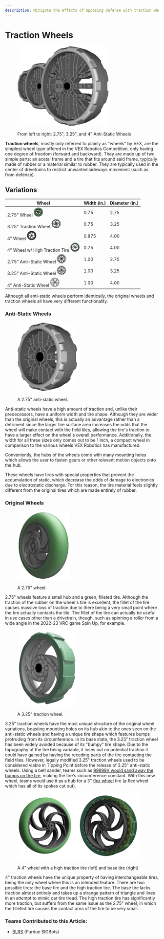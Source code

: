```yaml
---
description: Mitigate the effects of opposing defense with traction wheels.
---
```


# Traction Wheels

<figure><img src="../../../.gitbook/assets/tractionwheelprogression (1).png" alt=""><figcaption><p>From left to right: 2.75", 3.25", and 4" Anti-Static Wheels </p></figcaption></figure>

**Traction wheels**, mostly only referred to plainly as "wheels" by VEX, are the simplest wheel type offered in the VEX Robotics Competition, only having one degree of freedom (forward and backward). They are made up of two simple parts: an acetal frame and a tire that fits around said frame, typically made of rubber or a material similar to rubber. They are typically used in the center of drivetrains to restrict unwanted sideways movement (such as from defense).

## Variations

| Wheel                                                                                | Width (in.) | Diameter (in.) |
| ------------------------------------------------------------------------------------ | ----------- | -------------- |
| 2.75" Wheel ![](../../../.gitbook/assets/2.75wheelicon.png)                          | 0.75        | 2.75           |
| 3.25" Traction Wheel ![](../../../.gitbook/assets/3.25tractionicon.png)              | 0.75        | 3.25           |
| 4" Wheel ![](../../../.gitbook/assets/4wheelicon.png)                                | 0.875       | 4.00           |
| 4" Wheel w/ High Traction Tire ![](../../../.gitbook/assets/4tractionicon.png)       | 0.75        | 4.00           |
| 2.75" Anti-Static Wheel ![](../../../.gitbook/assets/2.75antistatictractionicon.png) | 1.00        | 2.75           |
| 3.25" Anti-Static Wheel ![](../../../.gitbook/assets/3.25antistatictractionicon.png) | 1.00        | 3.25           |
| 4" Anti-Static Wheel ![](../../../.gitbook/assets/4antistatictractionicon.png)       | 1.00        | 4.00           |

Although all anti-static wheels perform identically, the original wheels and traction wheels all have very different functionality.

### Anti-Static Wheels

<figure><img src="../../../.gitbook/assets/2.75antistaticwheel.png" alt=""><figcaption><p>A 2.75" anti-static wheel.</p></figcaption></figure>

Anti-static wheels have a high amount of traction and, unlike their predecessors, have a uniform width and tire shape. Although they are wider than the original wheels, this is actually an advantage rather than a detriment since the larger tire surface area increases the odds that the wheel will make contact with the field tiles, allowing the tire's traction to have a larger effect on the wheel's overall performance. Additionally, the width for all three sizes only comes out to be 1 inch, a compact wheel in comparison to the various wheels VEX Robotics has manufactured.&#x20;

Conveniently, the hubs of the wheels come with many mounting holes which allows the user to fasten gears or other relevant motion objects onto the hub.

These wheels have tires with special properties that prevent the accumulation of static, which decrease the odds of damage to electronics due to electrostatic discharge. For this reason, the tire material feels slightly different from the original tires which are made entirely of rubber.

### Original Wheels

<figure><img src="../../../.gitbook/assets/2.75wheel.png" alt=""><figcaption><p>A 2.75" wheel.</p></figcaption></figure>

2.75" wheels feature a small hub and a green, filleted tire. Although the traction of the rubber on the wheel's tire is excellent, the fillet of the tire causes massive loss of traction due to there being a very small point where the tire actually contacts the tile. The fillet of the tire can actually be useful in use cases other than a drivetrain, though, such as spinning a roller from a wide angle in the 2022-23 VRC game Spin Up, for example.

<figure><img src="../../../.gitbook/assets/3.25tractionwheel.png" alt=""><figcaption><p>A 3.25" traction wheel.</p></figcaption></figure>

3.25" traction wheels have the most unique structure of the original wheel variations, boasting mounting holes on its hub akin to the ones seen on the anti-static wheels and having a unique tire shape which features bumps protruding from its circumference. In its base state, the 3.25" traction wheel has been widely avoided because of its "bumpy" tire shape. Due to the topography of the tire being variable, it loses out on potential traction it could have gained by having the receding parts of the tire contacting the field tiles. However, legally modified 3.25" traction wheels used to be considered viable in Tipping Point before the release of 3.25" anti-static wheels. Using a belt sander, teams such as [99999V would sand away the bumps on the tire](https://www.vexforum.com/t/3-25-vs-4-wheel-traction/101094/9), making the tire's circumference constant. With this new wheel, teams would use it as a hub for a 3" [flex wheel](flex-wheels.md) tire (a flex wheel which has all of its spokes cut out).

<figure><img src="../../../.gitbook/assets/4inchwheels.png" alt=""><figcaption><p>A 4" wheel with a high traction tire (left) and base tire (right)</p></figcaption></figure>

4" traction wheels have the unique property of having interchangeable tires, being the only wheel where this is an intended feature. There are two possible tires: the base tire and the high traction tire. The base tire lacks traction almost entirely and takes up a strange pattern of triangle and lines in an attempt to mimic car tire tread. The high traction tire has significantly more traction, but suffers from the same issue as the 2.75" wheel, in which the filleted tire causes the contact area of the tire to be very small.&#x20;

### Teams Contributed to this Article:

* [BLRS](https://purduesigbots.com/) (Purdue SIGBots)
